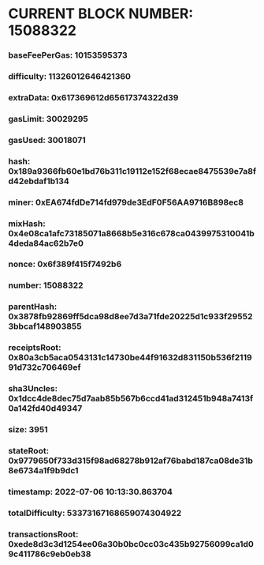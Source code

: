 # CURRENT BLOCK NUMBER: 15088322

### baseFeePerGas: 10153595373
### difficulty: 11326012646421360
### extraData: 0x617369612d65617374322d39
### gasLimit: 30029295
### gasUsed: 30018071
### hash: 0x189a9366fb60e1bd76b311c19112e152f68ecae8475539e7a8fd42ebdaf1b134
### miner: 0xEA674fdDe714fd979de3EdF0F56AA9716B898ec8
### mixHash: 0x4e08ca1afc73185071a8668b5e316c678ca0439975310041b4deda84ac62b7e0
### nonce: 0x6f389f415f7492b6
### number: 15088322
### parentHash: 0x3878fb92869ff5dca98d8ee7d3a71fde20225d1c933f295523bbcaf148903855
### receiptsRoot: 0x80a3cb5aca0543131c14730be44f91632d831150b536f211991d732c706469ef
### sha3Uncles: 0x1dcc4de8dec75d7aab85b567b6ccd41ad312451b948a7413f0a142fd40d49347
### size: 3951
### stateRoot: 0x9779650f733d315f98ad68278b912af76babd187ca08de31b8e6734a1f9b9dc1
### timestamp: 2022-07-06 10:13:30.863704
### totalDifficulty: 53373167168659074304922
### transactionsRoot: 0xede8d3c3d1254ee06a30b0bc0cc03c435b92756099ca1d09c411786c9eb0eb38
